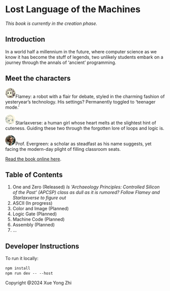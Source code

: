 # Lost Language of the Machines

_This book is currently in the creation phase._

## Introduction
In a world half a millennium in the future, where computer science as we know it has become the stuff of legends, two unlikely students embark on a journey through the annals of ‘ancient’ programming. 

## Meet the characters
![flamey](public/flamey_avatar.png)Flamey: a robot with a flair for debate, styled in the charming fashion of yesteryear’s technology. His settings? Permanently toggled to ‘teenager mode.’ 

![starlaxverse](public/starlaxverse_avatar.png)Starlaxverse: a human girl whose heart melts at the slightest hint of cuteness. Guiding these two through the forgotten lore of loops and logic is.

![evergreen](public/evergreen_avatar.png)Prof. Evergreen: a scholar as steadfast as his name suggests, yet facing the modern-day plight of filling classroom seats.

[Read the book online here](https://www.LostLanguageoftheMachines.com/).

## Table of Contents
1. One and Zero (Released)
_Is 'Archaeology Principles: Controlled Silicon of the Past' (APCSP) class as dull as it is rumored? Follow Flamey and Starlaxverse to figure out_
2. ASCII (In progress)
3. Color and Image (Planned)
4. Logic Gate (Planned)
5. Machine Code (Planned)
6. Assembly (Planned)
7. ...

## Developer Instructions
To run it locally:
```
npm install
npm run dev -- --host
```

Copyright @2024 Xue Yong Zhi